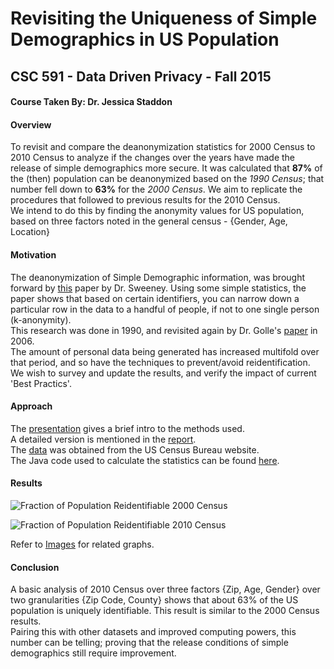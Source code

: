 # Revisiting the Uniqueness of Simple Demographics in US Population
## CSC 591 - Data Driven Privacy - Fall 2015
#### Course Taken By: Dr. Jessica Staddon

#### Overview
To revisit and compare the deanonymization statistics for 2000 Census to 2010 Census to analyze if the changes over the years have made the release of simple demographics more secure. It was calculated that **87%** of the (then) population can be deanonymized based on the *1990 Census*; that number fell down to **63%** for the *2000 Census*. We aim to replicate the procedures that followed to previous results for the 2010 Census.  
We intend to do this by finding the anonymity values for US population, based on three factors noted in the general census - {Gender, Age, Location}

#### Motivation
The deanonymization of Simple Demographic information, was brought forward by [this](https://dataprivacylab.org/projects/identifiability/paper1.pdf) paper by Dr. Sweeney. Using some simple statistics, the paper shows that based on certain identifiers, you can narrow down a particular row in the data to a handful of people, if not to one single person (k-anonymity).  
This research was done in 1990, and revisited again by Dr. Golle's [paper](http://dl.acm.org/citation.cfm?id=1179615) in 2006.  
The amount of personal data being generated has increased multifold over that period, and so have the techniques to prevent/avoid reidentification. We wish to survey and update the results, and verify the impact of current 'Best Practics'.

#### Approach
The [presentation](CSC591%20Revisiting%20the%20Uniqueness%20of%20Simple%20Demographics%20in%20the%20US%20Population%2012-03-2015%20Aditya-Kunal.pptx) gives a brief intro to the methods used.  
A detailed version is mentioned in the [report](Report.docx).  
The [data](Data/) was obtained from the US Census Bureau website.  
The Java code used to calculate the statistics can be found [here](Code/).

#### Results
![Fraction of Population Reidentifiable 2000 Census](/Images/2000%20-%20Results.png)  

![Fraction of Population Reidentifiable 2010 Census](/Images/2010%20-%20Results.png)  

Refer to [Images](Images/) for related graphs.

#### Conclusion
A basic analysis of 2010 Census over three factors {Zip, Age, Gender} over two granularities {Zip Code, County} shows that about 63% of the US population is uniquely identifiable. This result is similar to the 2000 Census results.  
Pairing this with other datasets and improved computing powers, this number can be telling; proving that the release conditions of simple demographics still require improvement.

